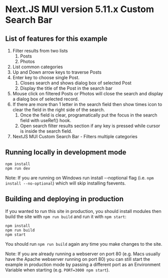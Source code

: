 # Next.JS MUI version 5.11.x Custom Search Bar

## List of features for this example
<ol>
<li>Filter results from two lists
    <ol>
        <li>Posts</li>
        <li>Photos</li>
    </ol>
</li>
<li>List common categories</li>
<li>Up and Down arrow keys to traverse Posts</li>
<li>Enter key to choose single Post.
    <ol>
        <li>Closes search and shows dialog box of selected Post</li>
        <li>Display the title of the Post in the search bar</li>
    </ol>
</li>
<li>Mouse click on filtered Posts or Photos will close the search and display a dialog box of selected record. </li>
<li>If there are more than 1 letter in the search field then show times icon to clear the field in the right side of the search. 
    <ol>
        <li>Once the field is clear, programatically put the focus in the search field with useRef() hook.</li>
        <li>Open search filter results section if any key is pressed while cursor is inside the search field.</li>
    </ol>
</li>
<li>NextJS MUI Custom Search Bar - Filters multiple categories</li>
</ol>

## Running locally in development mode

    npm install
    npm run dev

Note: If you are running on Windows run install --noptional flag (i.e. `npm install --no-optional`) which will skip installing fsevents.

## Building and deploying in production

If you wanted to run this site in production, you should install modules then build the site with `npm run build` and run it with `npm start`:

    npm install
    npm run build
    npm start

You should run `npm run build` again any time you make changes to the site.

Note: If you are already running a webserver on port 80 (e.g. Macs usually have the Apache webserver running on port 80) you can still start the example in production mode by passing a different port as an Environment Variable when starting (e.g. `PORT=3000 npm start`).

